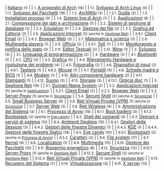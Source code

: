 | [Italiano](/index.php/Category:Italiano "Category:Italiano") <small>(1)</small> |
| <small>1.</small> [A proposito di Arch](/index.php/Category:About_Arch_(Italiano) "Category:About Arch (Italiano)") <small>(16)</small> |
| <small>1.1.</small> [Sviluppo di Arch Linux](/index.php/Category:Arch_development_(Italiano) "Category:Arch development (Italiano)") <small>(0)</small> |
| <small>1.1.1.</small> [Sviluppo dei Pacchetti](/index.php/Category:Package_development_(Italiano) "Category:Package development (Italiano)") <small>(19)</small> |
| <small>1.2.</small> [ArchWiki](/index.php/Category:ArchWiki_(Italiano) "Category:ArchWiki (Italiano)") <small>(3)</small> |
| <small>1.2.1.</small> [Guida](/index.php/Category:Help_(Italiano) "Category:Help (Italiano)") <small>(2)</small> |
| <small>1.3.</small> [Installation process](/index.php/Category:Installation_process_(Italiano) "Category:Installation process (Italiano)") <small>(9)</small> |
| <small>1.4.</small> [Sistemi live di Arch](/index.php/Category:Live_Arch_systems_(Italiano) "Category:Live Arch systems (Italiano)") <small>(1)</small> |
| <small>2.</small> [Applicazioni](/index.php/Category:Applications_(Italiano) "Category:Applications (Italiano)") <small>(8)</small> |
| <small>2.1.</small> [Compressione dei dati e archiviazione](/index.php/Category:Data_compression_and_archiving_(Italiano) "Category:Data compression and archiving (Italiano)") <small>(1)</small> |
| <small>2.2.</small> [Sistemi di gestione di database](/index.php/Category:Database_management_systems_(Italiano) "Category:Database management systems (Italiano)") <small>(2)</small> |
| <small>2.3.</small> [Emulation](/index.php/Category:Emulation_(Italiano) "Category:Emulation (Italiano)") <small>(1)</small> |
| <small>2.4.</small> [Gestore dei file](/index.php/Category:File_managers_(Italiano) "Category:File managers (Italiano)") <small>(2)</small> |
| <small>2.5.</small> [Grafica ed Editoria](/index.php/Category:Graphics_and_desktop_publishing_(Italiano) "Category:Graphics and desktop publishing (Italiano)") <small>(2)</small> |
| <small>2.6.</small> [Applicazioni Internet](/index.php/Category:Internet_applications_(Italiano) "Category:Internet applications (Italiano)") <small>(5) (anche in [Gestione Reti](/index.php/Category:Networking_(Italiano) "Category:Networking (Italiano)"))</small> |
| <small>2.6.1.</small> [Client Email](/index.php/Category:Email_clients_(Italiano) "Category:Email clients (Italiano)") <small>(2)</small> |
| <small>2.6.2.</small> [Browser Web](/index.php/Category:Web_browser_(Italiano) "Category:Web browser (Italiano)") <small>(3)</small> |
| <small>2.7.</small> [Matematica e scienza](/index.php/Category:Mathematics_and_science_(Italiano) "Category:Mathematics and science (Italiano)") <small>(3)</small> |
| <small>2.8.</small> [Multimedia players](/index.php/Category:Multimedia_players_(Italiano) "Category:Multimedia players (Italiano)") <small>(1)</small> |
| <small>2.9.</small> [Ufficio](/index.php/Category:Office_(Italiano) "Category:Office (Italiano)") <small>(2)</small> |
| <small>2.9.1.</small> [TeX](/index.php/Category:TeX_(Italiano) "Category:TeX (Italiano)") <small>(1)</small> |
| <small>2.10.</small> [Monitoraggio e notifica dello stato](/index.php/Category:Status_monitoring_and_notification_(Italiano) "Category:Status monitoring and notification (Italiano)") <small>(2)</small> |
| <small>2.11.</small> [Editor Testuali](/index.php/Category:Text_editors_(Italiano) "Category:Text editors (Italiano)") <small>(2)</small> |
| <small>2.12.</small> [Wine](/index.php/Category:Wine_(Italiano) "Category:Wine (Italiano)") <small>(1)</small> |
| <small>3.</small> [Sviluppo](/index.php/Category:Development_(Italiano) "Category:Development (Italiano)") <small>(5)</small> |
| <small>3.1.</small> [Linguaggi di programmazione](/index.php/Category:Programming_languages_(Italiano) "Category:Programming languages (Italiano)") <small>(2)</small> |
| <small>4.</small> [Hardware](/index.php/Category:Hardware_(Italiano) "Category:Hardware (Italiano)") <small>(1)</small> |
| <small>4.1.</small> [Bluetooth](/index.php/Category:Bluetooth_(Italiano) "Category:Bluetooth (Italiano)") <small>(1)</small> |
| <small>4.2.</small> [CPU](/index.php/Category:CPU_(Italiano) "Category:CPU (Italiano)") <small>(3)</small> |
| <small>4.3.</small> [Grafica](/index.php/Category:Graphics_(Italiano) "Category:Graphics (Italiano)") <small>(6)</small> |
| <small>4.4.</small> [Rilevamento Hardware e risoluzione dei problemi](/index.php/Category:Hardware_detection_and_troubleshooting_(Italiano) "Category:Hardware detection and troubleshooting (Italiano)") <small>(4)</small> |
| <small>4.5.</small> [Fotografia](/index.php/Category:Imaging_(Italiano) "Category:Imaging (Italiano)") <small>(2)</small> |
| <small>4.6.</small> [Dispositivi di input](/index.php/Category:Input_devices_(Italiano) "Category:Input devices (Italiano)") <small>(2)</small> |
| <small>4.6.1.</small> [Tastiere](/index.php/Category:Keyboards_(Italiano) "Category:Keyboards (Italiano)") <small>(1)</small> |
| <small>4.6.2.</small> [Mouse](/index.php/Category:Mice_(Italiano) "Category:Mice (Italiano)") <small>(1)</small> |
| <small>4.7.</small> [Portatili](/index.php/Category:Laptops_(Italiano) "Category:Laptops (Italiano)") <small>(4)</small> |
| <small>4.8.</small> [Schede madre e BIOS](/index.php/Category:Mainboards_and_BIOS_(Italiano) "Category:Mainboards and BIOS (Italiano)") <small>(1)</small> |
| <small>4.9.</small> [Modem](/index.php/Category:Modems_(Italiano) "Category:Modems (Italiano)") <small>(1)</small> |
| <small>4.10.</small> [Altri componenti hardware](/index.php/Category:Other_hardware_(Italiano) "Category:Other hardware (Italiano)") <small>(2)</small> |
| <small>4.11.</small> [Stampanti](/index.php/Category:Printers_(Italiano) "Category:Printers (Italiano)") <small>(1)</small> |
| <small>4.12.</small> [Suono](/index.php/Category:Sound_(Italiano) "Category:Sound (Italiano)") <small>(3)</small> |
| <small>4.13.</small> [Storage](/index.php/Category:Storage_(Italiano) "Category:Storage (Italiano)") <small>(3)</small> |
| <small>4.13.1.</small> [Optical disc](/index.php/Category:Optical_disc_(Italiano) "Category:Optical disc (Italiano)") <small>(1)</small> |
| <small>5.</small> [Gestione Reti](/index.php/Category:Networking_(Italiano) "Category:Networking (Italiano)") <small>(19)</small> |
| <small>5.1.</small> [Domain Name System](/index.php/Category:Domain_Name_System_(Italiano) "Category:Domain Name System (Italiano)") <small>(2)</small> |
| <small>5.2.</small> [Applicazioni Internet](/index.php/Category:Internet_applications_(Italiano) "Category:Internet applications (Italiano)") <small>(5) (anche in [Applicazioni](/index.php/Category:Applications_(Italiano) "Category:Applications (Italiano)"))</small> |
| <small>5.2.1.</small> [Client Email](/index.php/Category:Email_clients_(Italiano) "Category:Email clients (Italiano)") <small>(2)</small> |
| <small>5.2.2.</small> [Browser Web](/index.php/Category:Web_browser_(Italiano) "Category:Web browser (Italiano)") <small>(3)</small> |
| <small>5.3.</small> [Server Proxy](/index.php/Category:Proxy_servers_(Italiano) "Category:Proxy servers (Italiano)") <small>(1) (anche in [Sicurezza](/index.php/Category:Security_(Italiano) "Category:Security (Italiano)"))</small> |
| <small>5.4.</small> [Secure Shell](/index.php/Category:Secure_Shell_(Italiano) "Category:Secure Shell (Italiano)") <small>(2) (anche in [Sicurezza](/index.php/Category:Security_(Italiano) "Category:Security (Italiano)"))</small> |
| <small>5.5.</small> [Small Business Server](/index.php/Category:Small_Business_Server_(Italiano) "Category:Small Business Server (Italiano)") <small>(6)</small> |
| <small>5.6.</small> [Reti Virtuali Private (VPN)](/index.php/Category:Virtual_Private_Network_(Italiano) "Category:Virtual Private Network (Italiano)") <small>(1) (anche in [Sicurezza](/index.php/Category:Security_(Italiano) "Category:Security (Italiano)"))</small> |
| <small>5.7.</small> [Server Web](/index.php/Category:Web_server_(Italiano) "Category:Web server (Italiano)") <small>(5)</small> |
| <small>5.8.</small> [Reti Wireless](/index.php/Category:Wireless_networking_(Italiano) "Category:Wireless networking (Italiano)") <small>(4)</small> |
| <small>6.</small> [Amministrazione del Sistema](/index.php/Category:System_administration_(Italiano) "Category:System administration (Italiano)") <small>(3)</small> |
| <small>6.1.</small> [Processo di Avvio](/index.php/Category:Boot_process_(Italiano) "Category:Boot process (Italiano)") <small>(19)</small> |
| <small>6.1.1.</small> [Boot loaders](/index.php/Category:Boot_loaders_(Italiano) "Category:Boot loaders (Italiano)") <small>(3)</small> |
| <small>6.1.2.</small> [Bootsplash](/index.php/Category:Bootsplash_(Italiano) "Category:Bootsplash (Italiano)") <small>(2) (anche in [Eye candy](/index.php/Category:Eye_candy_(Italiano) "Category:Eye candy (Italiano)"))</small> |
| <small>6.2.</small> [Shell dei comandi](/index.php/Category:Command_shells_(Italiano) "Category:Command shells (Italiano)") <small>(4)</small> |
| <small>6.3.</small> [Demoni e servizi di sistema](/index.php/Category:Daemons_and_system_services_(Italiano) "Category:Daemons and system services (Italiano)") <small>(12)</small> |
| <small>6.4.</small> [Ambienti Desktop](/index.php/Category:Desktop_environments_(Italiano) "Category:Desktop environments (Italiano)") <small>(15)</small> |
| <small>6.4.1.</small> [Gestori delle Sessioni](/index.php/Category:Display_managers_(Italiano) "Category:Display managers (Italiano)") <small>(3)</small> |
| <small>6.4.2.</small> [Gestori delle finestre Dinamici](/index.php/Category:Dynamic_WMs_(Italiano) "Category:Dynamic WMs (Italiano)") <small>(1)</small> |
| <small>6.4.3.</small> [KDE](/index.php/Category:KDE_(Italiano) "Category:KDE (Italiano)") <small>(1)</small> |
| <small>6.4.4.</small> [Gestore delle finestre Statici](/index.php/Category:Stacking_WMs_(Italiano) "Category:Stacking WMs (Italiano)") <small>(14)</small> |
| <small>6.5.</small> [Eye candy](/index.php/Category:Eye_candy_(Italiano) "Category:Eye candy (Italiano)") <small>(10)</small> |
| <small>6.5.1.</small> [Bootsplash](/index.php/Category:Bootsplash_(Italiano) "Category:Bootsplash (Italiano)") <small>(2) (anche in [Processo di Avvio](/index.php/Category:Boot_process_(Italiano) "Category:Boot process (Italiano)"))</small> |
| <small>6.5.2.</small> [Caratteri](/index.php/Category:Fonts_(Italiano) "Category:Fonts (Italiano)") <small>(2)</small> |
| <small>6.6.</small> [File system](/index.php/Category:File_systems_(Italiano) "Category:File systems (Italiano)") <small>(17)</small> |
| <small>6.7.</small> [Kernel](/index.php/Category:Kernel_(Italiano) "Category:Kernel (Italiano)") <small>(9)</small> |
| <small>6.8.</small> [Localization](/index.php/Category:Localization_(Italiano) "Category:Localization (Italiano)") <small>(1)</small> |
| <small>6.9.</small> [Multimedia](/index.php/Category:Multimedia_(Italiano) "Category:Multimedia (Italiano)") <small>(15)</small> |
| <small>6.10.</small> [Gestore dei Pacchetti](/index.php/Category:Package_management_(Italiano) "Category:Package management (Italiano)") <small>(15)</small> |
| <small>6.11.</small> [Risparmio energetico](/index.php/Category:Power_management_(Italiano) "Category:Power management (Italiano)") <small>(8)</small> |
| <small>6.12.</small> [Sicurezza](/index.php/Category:Security_(Italiano) "Category:Security (Italiano)") <small>(12)</small> |
| <small>6.12.1.</small> [Server Proxy](/index.php/Category:Proxy_servers_(Italiano) "Category:Proxy servers (Italiano)") <small>(1) (anche in [Gestione Reti](/index.php/Category:Networking_(Italiano) "Category:Networking (Italiano)"))</small> |
| <small>6.12.2.</small> [Secure Shell](/index.php/Category:Secure_Shell_(Italiano) "Category:Secure Shell (Italiano)") <small>(2) (anche in [Gestione Reti](/index.php/Category:Networking_(Italiano) "Category:Networking (Italiano)"))</small> |
| <small>6.12.3.</small> [Reti Virtuali Private (VPN)](/index.php/Category:Virtual_Private_Network_(Italiano) "Category:Virtual Private Network (Italiano)") <small>(1) (anche in [Gestione Reti](/index.php/Category:Networking_(Italiano) "Category:Networking (Italiano)"))</small> |
| <small>6.13.</small> [Recupero del Sistema](/index.php/Category:System_recovery_(Italiano) "Category:System recovery (Italiano)") <small>(7)</small> |
| <small>6.14.</small> [Virtualizzazione](/index.php/Category:Virtualization_(Italiano) "Category:Virtualization (Italiano)") <small>(3)</small> |
| <small>6.15.</small> [X server](/index.php/Category:X_server_(Italiano) "Category:X server (Italiano)") <small>(13)</small> |